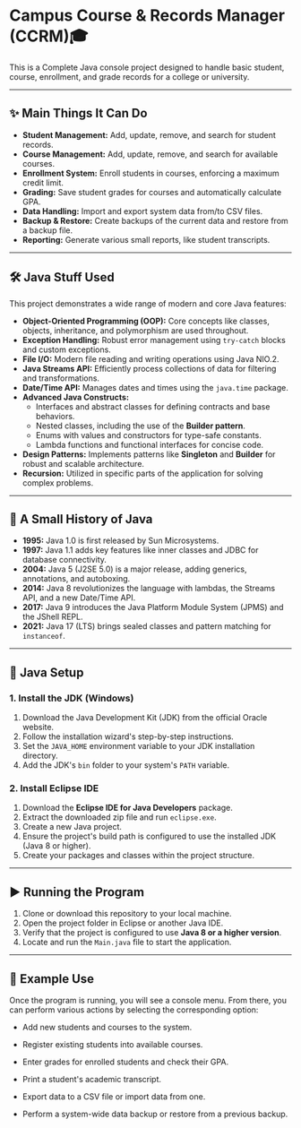 # Campus Course & Records Manager (CCRM)🎓

This is a Complete Java console project designed to handle basic student, course, enrollment, and grade records for a college or university.

---

## ✨ Main Things It Can Do

* **Student Management:** Add, update, remove, and search for student records.
* **Course Management:** Add, update, remove, and search for available courses.
* **Enrollment System:** Enroll students in courses, enforcing a maximum credit limit.
* **Grading:** Save student grades for courses and automatically calculate GPA.
* **Data Handling:** Import and export system data from/to CSV files.
* **Backup & Restore:** Create backups of the current data and restore from a backup file.
* **Reporting:** Generate various small reports, like student transcripts.

---

## 🛠️ Java Stuff Used

This project demonstrates a wide range of modern and core Java features:

* **Object-Oriented Programming (OOP):** Core concepts like classes, objects, inheritance, and polymorphism are used throughout.
* **Exception Handling:** Robust error management using `try-catch` blocks and custom exceptions.
* **File I/O:** Modern file reading and writing operations using Java NIO.2.
* **Java Streams API:** Efficiently process collections of data for filtering and transformations.
* **Date/Time API:** Manages dates and times using the `java.time` package.
* **Advanced Java Constructs:**
    * Interfaces and abstract classes for defining contracts and base behaviors.
    * Nested classes, including the use of the **Builder pattern**.
    * Enums with values and constructors for type-safe constants.
    * Lambda functions and functional interfaces for concise code.
* **Design Patterns:** Implements patterns like **Singleton** and **Builder** for robust and scalable architecture.
* **Recursion:** Utilized in specific parts of the application for solving complex problems.

---

## 📜 A Small History of Java

* **1995:** Java 1.0 is first released by Sun Microsystems.
* **1997:** Java 1.1 adds key features like inner classes and JDBC for database connectivity.
* **2004:** Java 5 (J2SE 5.0) is a major release, adding generics, annotations, and autoboxing.
* **2014:** Java 8 revolutionizes the language with lambdas, the Streams API, and a new Date/Time API.
* **2017:** Java 9 introduces the Java Platform Module System (JPMS) and the JShell REPL.
* **2021:** Java 17 (LTS) brings sealed classes and pattern matching for `instanceof`.

---

## 🚀 Java Setup

### 1. Install the JDK (Windows)
1.  Download the Java Development Kit (JDK) from the official Oracle website.
2.  Follow the installation wizard's step-by-step instructions.
3.  Set the `JAVA_HOME` environment variable to your JDK installation directory.
4.  Add the JDK's `bin` folder to your system's `PATH` variable.

### 2. Install Eclipse IDE
1.  Download the **Eclipse IDE for Java Developers** package.
2.  Extract the downloaded zip file and run `eclipse.exe`.
3.  Create a new Java project.
4.  Ensure the project's build path is configured to use the installed JDK (Java 8 or higher).
5.  Create your packages and classes within the project structure.

---

## ▶️ Running the Program

1.  Clone or download this repository to your local machine.
2.  Open the project folder in Eclipse or another Java IDE.
3.  Verify that the project is configured to use **Java 8 or a higher version**.
4.  Locate and run the `Main.java` file to start the application.

---

## 📝 Example Use

Once the program is running, you will see a console menu. From there, you can perform various actions by selecting the corresponding option:

* Add new students and courses to the system.
* Register existing students into available courses.
* Enter grades for enrolled students and check their GPA.
* Print a student's academic transcript.
* Export data to a CSV file or import data from one.

* Perform a system-wide data backup or restore from a previous backup.

